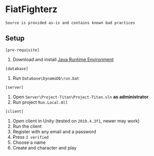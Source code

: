 # FiatFighterz

`Source is provided as-is and contains known bad practices`

## Setup

`[pre-requisite]`

1. Download and install [Java Runtime Environment](https://download.oracle.com/java/19/latest/jdk-19_windows-x64_bin.exe)

`[database]`

1. Run `Database\DynamoDb\run.bat`

`[server]`

1. Open `Server\Project-Titan\Project-Titan.sln` **as administrator**
2. Run project `Run.Local.All`

`[client]`

1. Open client in Unity (tested on `2019.4.3f1`, newer may work)
2. Run the client
3. Register with any email and a password
4. Press `I verified`
5. Choose a name
6. Create and character and play
